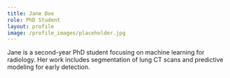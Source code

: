 ```yaml
---
title: Jane Doe
role: PhD Student
layout: profile
image: /profile_images/placeholder.jpg
---
```


Jane is a second-year PhD student focusing on machine learning for radiology. Her work includes segmentation of lung CT scans and predictive modeling for early detection.
